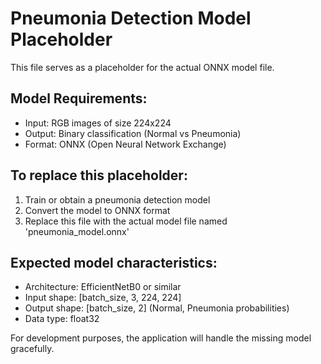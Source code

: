 # Pneumonia Detection Model Placeholder

This file serves as a placeholder for the actual ONNX model file.

## Model Requirements:
- Input: RGB images of size 224x224
- Output: Binary classification (Normal vs Pneumonia)
- Format: ONNX (Open Neural Network Exchange)

## To replace this placeholder:
1. Train or obtain a pneumonia detection model
2. Convert the model to ONNX format
3. Replace this file with the actual model file named 'pneumonia_model.onnx'

## Expected model characteristics:
- Architecture: EfficientNetB0 or similar
- Input shape: [batch_size, 3, 224, 224]
- Output shape: [batch_size, 2] (Normal, Pneumonia probabilities)
- Data type: float32

For development purposes, the application will handle the missing model gracefully.
